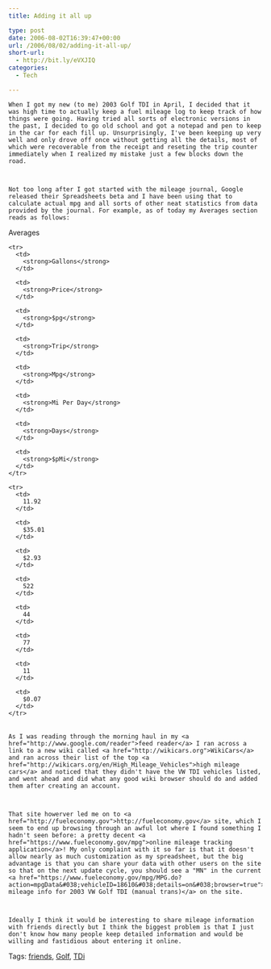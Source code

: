```yaml
---
title: Adding it all up

type: post
date: 2006-08-02T16:39:47+00:00
url: /2006/08/02/adding-it-all-up/
short-url:
  - http://bit.ly/eVXJIQ
categories:
  - Tech

---
```

<div class='microid-mailto+http:sha1:47270a1912c0e898ef7fddb5a2ae956e1ca54ff3'>
  
    When I got my new (to me) 2003 Golf TDI in April, I decided that it was high time to actually keep a fuel mileage log to keep track of how things were going. Having tried all sorts of electronic versions in the past, I decided to go old school and got a notepad and pen to keep in the car for each fill up. Unsurprisingly, I've been keeping up very well and only drove off once without getting all the details, most of which were recoverable from the receipt and reseting the trip counter immediately when I realized my mistake just a few blocks down the road.
  
  
  
    Not too long after I got started with the mileage journal, Google released their Spreadsheets beta and I have been using that to calculate actual mpg and all sorts of other neat statistics from data provided by the journal. For example, as of today my Averages section reads as follows:
  
  
  <table>
    Averages 
    
    <tr>
      <td>
        <strong>Gallons</strong>
      </td>
      
      <td>
        <strong>Price</strong>
      </td>
      
      <td>
        <strong>$pg</strong>
      </td>
      
      <td>
        <strong>Trip</strong>
      </td>
      
      <td>
        <strong>Mpg</strong>
      </td>
      
      <td>
        <strong>Mi Per Day</strong>
      </td>
      
      <td>
        <strong>Days</strong>
      </td>
      
      <td>
        <strong>$pMi</strong>
      </td>
    </tr>
    
    <tr>
      <td>
        11.92
      </td>
      
      <td>
        $35.01
      </td>
      
      <td>
        $2.93
      </td>
      
      <td>
        522
      </td>
      
      <td>
        44
      </td>
      
      <td>
        77
      </td>
      
      <td>
        11
      </td>
      
      <td>
        $0.07
      </td>
    </tr>
  </table>
  
  
    As I was reading through the morning haul in my <a href="http://www.google.com/reader">feed reader</a> I ran across a link to a new wiki called <a href="http://wikicars.org">WikiCars</a> and ran across their list of the top <a href="http://wikicars.org/en/High_Mileage_Vehicles">high mileage cars</a> and noticed that they didn't have the VW TDI vehicles listed, and went ahead and did what any good wiki browser should do and added them after creating an account.
  
  
  
    That site howerver led me on to <a href="http://fueleconomy.gov">http://fueleconomy.gov</a> site, which I seem to end up browsing through an awful lot where I found something I hadn't seen before: a pretty decent <a href="https://www.fueleconomy.gov/mpg">online mileage tracking application</a>! My only complaint with it so far is that it doesn't allow nearly as much customization as my spreadsheet, but the big advantage is that you can share your data with other users on the site so that on the next update cycle, you should see a "MN" in the current <a href="https://www.fueleconomy.gov/mpg/MPG.do?action=mpgData&#038;vehicleID=18610&#038;details=on&#038;browser=true">shared mileage info for 2003 VW Golf TDI (manual trans)</a> on the site.
  
  
  
    Ideally I think it would be interesting to share mileage information with friends directly but I think the biggest problem is that I just don't know how many people keep detailed information and would be willing and fastidious about entering it online.
  
</div>

<div class="st-post-tags">
  Tags: <a href="http://www.cavort.org/tag/friends/" title="friends" rel="tag">friends</a>, <a href="http://www.cavort.org/tag/golf/" title="Golf" rel="tag">Golf</a>, <a href="http://www.cavort.org/tag/tdi/" title="TDi" rel="tag">TDi</a><br />
</div>